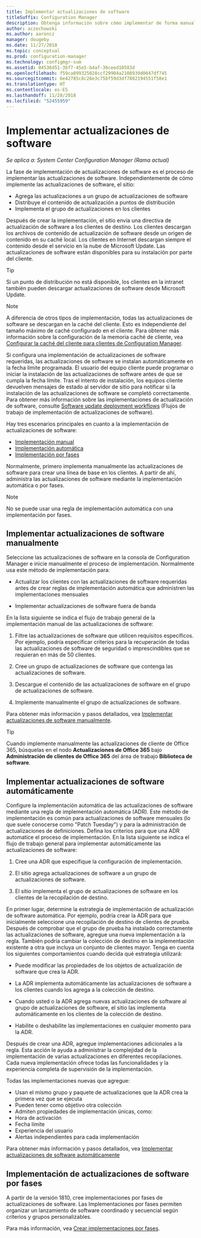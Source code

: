 ```yaml
---
title: Implementar actualizaciones de software
titleSuffix: Configuration Manager
description: Obtenga información sobre cómo implementar de forma manual o automática las actualizaciones de software en la consola de Configuration Manager.
author: aczechowski
ms.author: aaroncz
manager: dougeby
ms.date: 11/27/2018
ms.topic: conceptual
ms.prod: configuration-manager
ms.technology: configmgr-sum
ms.assetid: 04536d51-3bf7-45e5-b4af-36ceed10583d
ms.openlocfilehash: f59ca099325028ccf29904a2108939d0047df745
ms.sourcegitcommit: 6e42785c8c26e3c75bf59d3df7802194551f58e1
ms.translationtype: HT
ms.contentlocale: es-ES
ms.lasthandoff: 11/28/2018
ms.locfileid: "52455959"
---
```

# <a name="deploy-software-updates"></a>Implementar actualizaciones de software  

*Se aplica a: System Center Configuration Manager (Rama actual)*

La fase de implementación de actualizaciones de software es el proceso de implementar las actualizaciones de software. Independientemente de cómo implemente las actualizaciones de software, el sitio:
- Agrega las actualizaciones a un grupo de actualizaciones de software
- Distribuye el contenido de actualización a puntos de distribución
- Implementa el grupo de actualizaciones en los clientes  

Después de crear la implementación, el sitio envía una directiva de actualización de software a los clientes de destino. Los clientes descargan los archivos de contenido de actualización de software desde un origen de contenido en su caché local. Los clientes en Internet descargan siempre el contenido desde el servicio en la nube de Microsoft Update. Las actualizaciones de software están disponibles para su instalación por parte del cliente.   

> [!Tip]  
>  Si un punto de distribución no está disponible, los clientes en la intranet también pueden descargar actualizaciones de software desde Microsoft Update.  

> [!NOTE]  
>  A diferencia de otros tipos de implementación, todas las actualizaciones de software se descargan en la caché del cliente. Esto es independiente del tamaño máximo de caché configurado en el cliente. Para obtener más información sobre la configuración de la memoria caché de cliente, vea [Configurar la caché del cliente para clientes de Configuration Manager](/sccm/core/clients/manage/manage-clients#BKMK_ClientCache).  

Si configura una implementación de actualizaciones de software requeridas, las actualizaciones de software se instalan automáticamente en la fecha límite programada. El usuario del equipo cliente puede programar o iniciar la instalación de las actualizaciones de software antes de que se cumpla la fecha límite. Tras el intento de instalación, los equipos cliente devuelven mensajes de estado al servidor de sitio para notificar si la instalación de las actualizaciones de software se completó correctamente. Para obtener más información sobre las implementaciones de actualización de software, consulte [Software update deployment workflows](/sccm/sum/understand/software-updates-introduction#BKMK_DeploymentWorkflows) (Flujos de trabajo de implementación de actualizaciones de software).  

Hay tres escenarios principales en cuanto a la implementación de actualizaciones de software: 
- [Implementación manual](#BKMK_ManualDeployment)  
- [Implementación automática](#bkmk_auto)  
- [Implementación por fases](#bkmk_phased)  

Normalmente, primero implementa manualmente las actualizaciones de software para crear una línea de base en los clientes. A partir de ahí, administra las actualizaciones de software mediante la implementación automática o por fases.  

> [!Note]  
> No se puede usar una regla de implementación automática con una implementación por fases.



## <a name="BKMK_ManualDeployment"></a> Implementar actualizaciones de software manualmente
Seleccione las actualizaciones de software en la consola de Configuration Manager e inicie manualmente el proceso de implementación. Normalmente usa este método de implementación para:  

- Actualizar los clientes con las actualizaciones de software requeridas antes de crear reglas de implementación automática que administren las implementaciones mensuales  

- Implementar actualizaciones de software fuera de banda  


En la lista siguiente se indica el flujo de trabajo general de la implementación manual de las actualizaciones de software:  

1. Filtre las actualizaciones de software que utilicen requisitos específicos. Por ejemplo, podría especificar criterios para la recuperación de todas las actualizaciones de software de seguridad o imprescindibles que se requieran en más de 50 clientes.  

2. Cree un grupo de actualizaciones de software que contenga las actualizaciones de software.  

3. Descargue el contenido de las actualizaciones de software en el grupo de actualizaciones de software.  

4. Implemente manualmente el grupo de actualizaciones de software.  

Para obtener más información y pasos detallados, vea [Implementar actualizaciones de software manualmente](manually-deploy-software-updates.md).

> [!Tip]  
> Cuando implemente manualmente las actualizaciones de cliente de Office 365, búsquelas en el nodo **Actualizaciones de Office 365** bajo **Administración de clientes de Office 365** del área de trabajo **Biblioteca de software**.  



## <a name="bkmk_auto"></a> Implementar actualizaciones de software automáticamente

Configure la implementación automática de las actualizaciones de software mediante una regla de implementación automática (ADR). Este método de implementación es común para actualizaciones de software mensuales (lo que suele conocerse como "Patch Tuesday") y para la administración de actualizaciones de definiciones. Defina los criterios para que una ADR automatice el proceso de implementación. En la lista siguiente se indica el flujo de trabajo general para implementar automáticamente las actualizaciones de software:  

1.  Cree una ADR que especifique la configuración de implementación.  

2.  El sitio agrega actualizaciones de software a un grupo de actualizaciones de software.  

3.  El sitio implementa el grupo de actualizaciones de software en los clientes de la recopilación de destino.  

En primer lugar, determine la estrategia de implementación de actualización de software automática. Por ejemplo, podría crear la ADR para que inicialmente seleccione una recopilación de destino de clientes de prueba. Después de comprobar que el grupo de prueba ha instalado correctamente las actualizaciones de software, agregue una nueva implementación a la regla. También podría cambiar la colección de destino en la implementación existente a otra que incluya un conjunto de clientes mayor. Tenga en cuenta los siguientes comportamientos cuando decida qué estrategia utilizará:  

- Puede modificar las propiedades de los objetos de actualización de software que crea la ADR.   

- La ADR implementa automáticamente las actualizaciones de software a los clientes cuando los agrega a la colección de destino.  

- Cuando usted o la ADR agrega nuevas actualizaciones de software al grupo de actualizaciones de software, el sitio las implementa automáticamente en los clientes de la colección de destino.  

- Habilite o deshabilite las implementaciones en cualquier momento para la ADR.  


Después de crear una ADR, agregue implementaciones adicionales a la regla. Esta acción le ayuda a administrar la complejidad de la implementación de varias actualizaciones en diferentes recopilaciones. Cada nueva implementación ofrece todas las funcionalidades y la experiencia completa de supervisión de la implementación.  

Todas las implementaciones nuevas que agregue:  

-   Usan el mismo grupo y paquete de actualizaciones que la ADR crea la primera vez que se ejecuta  
-   Pueden tener como objetivo otra colección  
-   Admiten propiedades de implementación únicas, como:  
   -   Hora de activación  
   -   Fecha límite  
   -   Experiencia del usuario  
   -   Alertas independientes para cada implementación  


Para obtener más información y pasos detallados, vea [Implementar actualizaciones de software automáticamente](automatically-deploy-software-updates.md)



## <a name="bkmk_phased"></a> Implementación de actualizaciones de software por fases

<!--1358146--> A partir de la versión 1810, cree implementaciones por fases de actualizaciones de software. Las Implementaciones por fases permiten organizar un lanzamiento de software coordinado y secuencial según criterios y grupos personalizables.

Para más información, vea [Crear implementaciones por fases](/sccm/osd/deploy-use/create-phased-deployment-for-task-sequence?toc=/sccm/sum/toc.json&bc=/sccm/sum/breadcrumb/toc.json).

